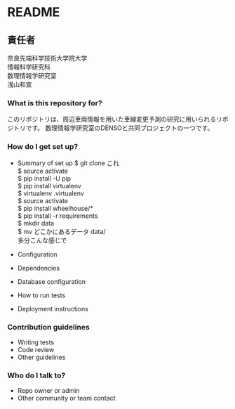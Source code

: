 # README

## 責任者

奈良先端科学技術大学院大学  
情報科学研究科  
数理情報学研究室  
浅山和宣  

### What is this repository for?

このリポジトリは、周辺車両情報を用いた車線変更予測の研究に用いられるリポジトリです。
数理情報学研究室のDENSOと共同プロジェクトの一つです。

### How do I get set up?


* Summary of set up
$ git clone これ  
$ source activate  
$ pip install -U pip  
$ pip install virtualenv  
$ virtualenv .virtualenv  
$ source activate  
$ pip install wheelhouse/*  
$ pip install -r requirements  
$ mkdir data  
$ mv どこかにあるデータ data/  
多分こんな感じで

* Configuration
* Dependencies
* Database configuration
* How to run tests
* Deployment instructions

### Contribution guidelines ###

* Writing tests
* Code review
* Other guidelines

### Who do I talk to? ###

* Repo owner or admin
* Other community or team contact
